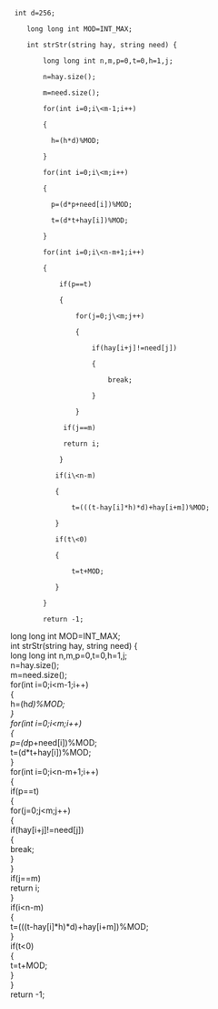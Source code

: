 ```
 int d=256;

    long long int MOD=INT_MAX;

    int strStr(string hay, string need) {

        long long int n,m,p=0,t=0,h=1,j;

        n=hay.size();

        m=need.size();

        for(int i=0;i\<m-1;i++)

        {

          h=(h*d)%MOD;

        }

        for(int i=0;i\<m;i++)

        {

          p=(d*p+need[i])%MOD;

          t=(d*t+hay[i])%MOD;

        }

        for(int i=0;i\<n-m+1;i++)

        {

            if(p==t)

            {

                for(j=0;j\<m;j++)

                {

                    if(hay[i+j]!=need[j])

                    {

                        break;

                    }   

                }

             if(j==m)

             return i; 

            }

           if(i\<n-m)

           {

               t=(((t-hay[i]*h)*d)+hay[i+m])%MOD;

           }

           if(t\<0)

           {

               t=t+MOD;

           }

        }

        return -1;
```
 long long int MOD=INT_MAX;  
int strStr(string hay, string need) {  
long long int n,m,p=0,t=0,h=1,j;  
n=hay.size();  
m=need.size();  
for(int i=0;i\<m-1;i++)  
{  
h=(h*d)%MOD;  
}  
for(int i=0;i\<m;i++)  
{  
p=(d*p+need[i])%MOD;  
t=(d*t+hay[i])%MOD;  
}  
for(int i=0;i\<n-m+1;i++)  
{  
if(p==t)  
{  
for(j=0;j\<m;j++)  
{  
if(hay[i+j]!=need[j])  
{  
break;  
}  
}  
if(j==m)  
return i;  
}  
if(i\<n-m)  
{  
t=(((t-hay[i]*h)*d)+hay[i+m])%MOD;  
}  
if(t\<0)  
{  
t=t+MOD;  
}  
}  
return -1;